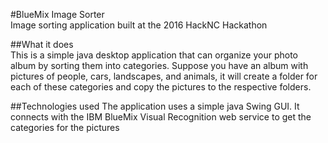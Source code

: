 #BlueMix Image Sorter  
Image sorting application built at the 2016 HackNC Hackathon

##What it does  
This is a simple java desktop application that can organize your photo album by sorting them into categories.
Suppose you have an album with pictures of people, cars, landscapes, and animals, it will create a folder for
each of these categories and copy the pictures to the respective folders.

##Technologies used
The application uses a simple java Swing GUI.
It connects with the IBM BlueMix Visual Recognition web service to get the categories for the pictures





